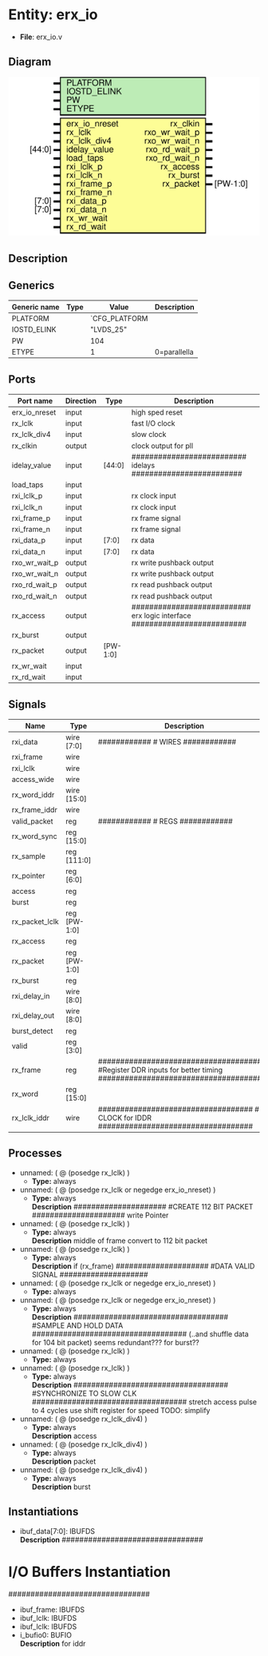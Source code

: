 # Entity: erx_io

- **File**: erx_io.v
## Diagram

![Diagram](erx_io.svg "Diagram")
## Description



## Generics

| Generic name | Type | Value         | Description   |
| ------------ | ---- | ------------- | ------------- |
| PLATFORM     |      | `CFG_PLATFORM |               |
| IOSTD_ELINK  |      | "LVDS_25"     |               |
| PW           |      | 104           |               |
| ETYPE        |      | 1             | 0=parallella  |
## Ports

| Port name     | Direction | Type     | Description                                                                 |
| ------------- | --------- | -------- | --------------------------------------------------------------------------- |
| erx_io_nreset | input     |          | high sped reset                                                             |
| rx_lclk       | input     |          | fast I/O clock                                                              |
| rx_lclk_div4  | input     |          | slow clock                                                                  |
| rx_clkin      | output    |          | clock output for pll                                                        |
| idelay_value  | input     | [44:0]   | ########################## idelays #########################                |
| load_taps     | input     |          |                                                                             |
| rxi_lclk_p    | input     |          | rx clock input                                                              |
|    rxi_lclk_n | input     |          | rx clock input                                                              |
| rxi_frame_p   | input     |          | rx frame signal                                                             |
|   rxi_frame_n | input     |          | rx frame signal                                                             |
| rxi_data_p    | input     | [7:0]    | rx data                                                                     |
|    rxi_data_n | input     | [7:0]    | rx data                                                                     |
| rxo_wr_wait_p | output    |          | rx write pushback output                                                    |
| rxo_wr_wait_n | output    |          | rx write pushback output                                                    |
| rxo_rd_wait_p | output    |          | rx read pushback output                                                     |
| rxo_rd_wait_n | output    |          | rx read pushback output                                                     |
| rx_access     | output    |          | ########################### erx logic interface ##########################  |
| rx_burst      | output    |          |                                                                             |
| rx_packet     | output    | [PW-1:0] |                                                                             |
| rx_wr_wait    | input     |          |                                                                             |
| rx_rd_wait    | input     |          |                                                                             |
## Signals

| Name           | Type         | Description                                                                                                             |
| -------------- | ------------ | ----------------------------------------------------------------------------------------------------------------------- |
| rxi_data       | wire [7:0]   | ############ # WIRES ############                                                                                       |
| rxi_frame      | wire         |                                                                                                                         |
| rxi_lclk       | wire         |                                                                                                                         |
| access_wide    | wire         |                                                                                                                         |
| rx_word_iddr   | wire [15:0]  |                                                                                                                         |
| rx_frame_iddr  | wire         |                                                                                                                         |
| valid_packet   | reg          | ############ # REGS ############                                                                                        |
| rx_word_sync   | reg [15:0]   |                                                                                                                         |
| rx_sample      | reg [111:0]  |                                                                                                                         |
| rx_pointer     | reg [6:0]    |                                                                                                                         |
| access         | reg          |                                                                                                                         |
| burst          | reg          |                                                                                                                         |
| rx_packet_lclk | reg [PW-1:0] |                                                                                                                         |
| rx_access      | reg          |                                                                                                                         |
| rx_packet      | reg [PW-1:0] |                                                                                                                         |
| rx_burst       | reg          |                                                                                                                         |
| rxi_delay_in   | wire [8:0]   |                                                                                                                         |
| rxi_delay_out  | wire [8:0]   |                                                                                                                         |
| burst_detect   | reg          |                                                                                                                         |
| valid          | reg [3:0]    |                                                                                                                         |
| rx_frame       | reg          | ####################################### #Register DDR inputs for better timing #######################################  |
| rx_word        | reg [15:0]   |                                                                                                                         |
| rx_lclk_iddr   | wire         | ################################### #RX CLOCK for IDDR ###################################                              |
## Processes
- unnamed: ( @ (posedge rx_lclk) )
  - **Type:** always
- unnamed: ( @ (posedge rx_lclk or negedge erx_io_nreset) )
  - **Type:** always
</br>**Description**
##################### #CREATE 112 BIT PACKET  ##################### write Pointer    
- unnamed: ( @ (posedge rx_lclk) )
  - **Type:** always
</br>**Description**
middle of frame convert to 112 bit packet 
- unnamed: ( @ (posedge rx_lclk) )
  - **Type:** always
</br>**Description**
 if (rx_frame) #####################   #DATA VALID SIGNAL  #################### 
- unnamed: ( @ (posedge rx_lclk or negedge erx_io_nreset) )
  - **Type:** always
- unnamed: ( @ (posedge rx_lclk or negedge erx_io_nreset) )
  - **Type:** always
</br>**Description**
################################### #SAMPLE AND HOLD DATA ################################### (..and shuffle data for 104 bit packet) seems redundant??? for burst?? 
- unnamed: ( @ (posedge rx_lclk) )
  - **Type:** always
- unnamed: ( @ (posedge rx_lclk) )
  - **Type:** always
</br>**Description**
################################### #SYNCHRONIZE TO SLOW CLK ###################################  stretch access pulse to 4 cycles use shift register for speed TODO: simplify 
- unnamed: ( @ (posedge rx_lclk_div4) )
  - **Type:** always
</br>**Description**
access 
- unnamed: ( @ (posedge rx_lclk_div4) )
  - **Type:** always
</br>**Description**
packet 
- unnamed: ( @ (posedge rx_lclk_div4) )
  - **Type:** always
</br>**Description**
burst 
## Instantiations

- ibuf_data[7:0]: IBUFDS
</br>**Description**
################################
# I/O Buffers Instantiation
################################

- ibuf_frame: IBUFDS
- ibuf_lclk: IBUFDS
- ibuf_lclk: IBUFDS
- i_bufio0: BUFIO
</br>**Description**
for iddr

